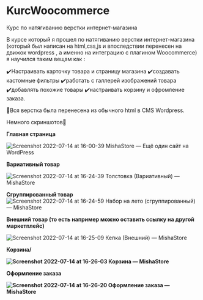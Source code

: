 # KurcWoocommerce
Курс по натягиванию верстки интернет-магазина

В курсе который я прошел по натягиванию верстки интернет-магазина (который был написан на html,css,js и впоследствии перенесен на движок wordpress , а именно на интеграцию с плагином Woocommerce) я научился таким вещам как :

✔️Настраивать карточку товара и страницу магазина 
✔️создавать кастомные фильтры 
✔️работать с галлерей изображений товара
✔️добавлять похожие товары 
✔️настраивать корзину и офромление заказа.

🧐Вся верстка была перенесена из обычного html в CMS Wordpress.

Немного скриншотов🦉

<b>Главная страница</b>

![Screenshot 2022-07-14 at 16-00-39 MishaStore — Ещё один сайт на WordPress](https://user-images.githubusercontent.com/51737588/178994970-61d57743-0d41-4cd5-b94f-51f56ea68cd6.png)

<b>Вариативный товар</b>

![Screenshot 2022-07-14 at 16-24-39 Толстовка (Вариативный) — MishaStore](https://user-images.githubusercontent.com/51737588/178995011-b76a6de8-09e8-415d-ae84-8dfd0f34c231.png)

<b>Сгруппированный товар</b>
![Screenshot 2022-07-14 at 16-24-59 Набор на лето (сгруппированный) — MishaStore](https://user-images.githubusercontent.com/51737588/178995052-f8aa567b-5557-4fad-ba18-612e59fe5568.png)

<b>Внешний товар (то есть например можно оставить ссылку на другой маркетплейс)</b>

![Screenshot 2022-07-14 at 16-25-09 Кепка (Внешний) — MishaStore](https://user-images.githubusercontent.com/51737588/178995102-80593e67-4d3c-4cfb-8d9a-8c3500858444.png)

<b>Корзина/<b>

![Screenshot 2022-07-14 at 16-26-03 Корзина — MishaStore](https://user-images.githubusercontent.com/51737588/178995193-4df77601-7e15-4172-ab39-7c35878b97e4.png)

<b>Оформление заказа</b>

![Screenshot 2022-07-14 at 16-26-20 Оформление заказа — MishaStore](https://user-images.githubusercontent.com/51737588/178995208-08af58a4-cd82-4cba-acb7-96f7ea70a1b5.png)
